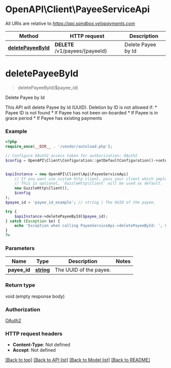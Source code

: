 # OpenAPI\Client\PayeeServiceApi

All URIs are relative to *https://api.sandbox.velopayments.com*

Method | HTTP request | Description
------------- | ------------- | -------------
[**deletePayeeById**](PayeeServiceApi.md#deletePayeeById) | **DELETE** /v1/payees/{payeeId} | Delete Payee by Id


# **deletePayeeById**
> deletePayeeById($payee_id)

Delete Payee by Id

This API will delete Payee by Id (UUID). Deletion by ID is not allowed if: * Payee ID is not found * If Payee has not been on-boarded * If Payee is in grace period * If Payee has existing payments

### Example
```php
<?php
require_once(__DIR__ . '/vendor/autoload.php');

// Configure OAuth2 access token for authorization: OAuth2
$config = OpenAPI\Client\Configuration::getDefaultConfiguration()->setAccessToken('YOUR_ACCESS_TOKEN');


$apiInstance = new OpenAPI\Client\Api\PayeeServiceApi(
    // If you want use custom http client, pass your client which implements `GuzzleHttp\ClientInterface`.
    // This is optional, `GuzzleHttp\Client` will be used as default.
    new GuzzleHttp\Client(),
    $config
);
$payee_id = 'payee_id_example'; // string | The UUID of the payee.

try {
    $apiInstance->deletePayeeById($payee_id);
} catch (Exception $e) {
    echo 'Exception when calling PayeeServiceApi->deletePayeeById: ', $e->getMessage(), PHP_EOL;
}
?>
```

### Parameters

Name | Type | Description  | Notes
------------- | ------------- | ------------- | -------------
 **payee_id** | [**string**](../Model/.md)| The UUID of the payee. |

### Return type

void (empty response body)

### Authorization

[OAuth2](../../README.md#OAuth2)

### HTTP request headers

 - **Content-Type**: Not defined
 - **Accept**: Not defined

[[Back to top]](#) [[Back to API list]](../../README.md#documentation-for-api-endpoints) [[Back to Model list]](../../README.md#documentation-for-models) [[Back to README]](../../README.md)

